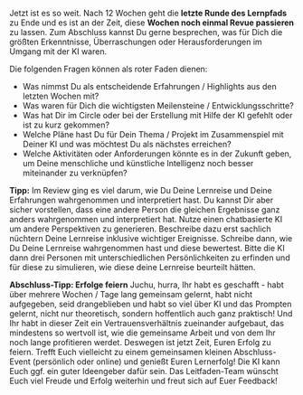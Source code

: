 Jetzt ist es so weit. Nach 12 Wochen geht die **letzte Runde des Lernpfads** zu Ende und es ist an der Zeit, diese **Wochen noch einmal Revue passieren** zu lassen. Zum Abschluss kannst Du gerne besprechen, was für Dich die größten Erkenntnisse, Überraschungen oder Herausforderungen im Umgang mit der KI waren.

Die folgenden Fragen können als roter Faden dienen:

- Was nimmst Du als entscheidende Erfahrungen / Highlights aus den letzten Wochen mit?
- Was waren für Dich die wichtigsten Meilensteine / Entwicklungsschritte?
- Was hat Dir im Circle oder bei der Erstellung mit Hilfe der KI gefehlt oder ist zu kurz gekommen?
- Welche Pläne hast Du für Dein Thema / Projekt im Zusammenspiel mit Deiner KI und was möchtest Du als nächstes erreichen?
- Welche Aktivitäten oder Anforderungen könnte es in der Zukunft geben, um Deine menschliche und künstliche Intelligenz noch besser miteinander zu verknüpfen?

**Tipp:** Im Review ging es viel darum, wie Du Deine Lernreise und Deine Erfahrungen wahrgenommen und interpretiert hast. Du kannst Dir aber sicher vorstellen, dass eine andere Person die gleichen Ergebnisse ganz anders wahrgenommen und interpretiert hat. Nutze einen chatbasierte KI um andere Perspektiven zu generieren. Beschreibe dazu erst sachlich nüchtern Deine Lernreise inklusive wichtiger Ereignisse. Schreibe dann, wie Du Deine Lernreise wahrgenommen hast und diese bewertest. Bitte die KI dann drei Personen mit unterschiedlichen Persönlichkeiten zu erfinden und für diese zu simulieren, wie diese deine Lernreise beurteilt hätten.

**Abschluss-Tipp: Erfolge feiern**
Juchu, hurra, Ihr habt es geschafft - habt über mehrere Wochen / Tage lang gemeinsam gelernt, habt nicht aufgegeben, seid drangeblieben und habt so viel über KI und das Prompten gelernt, nicht nur theoretisch, sondern hoffentlich auch ganz praktisch! Und Ihr habt in dieser Zeit ein Vertrauensverhältnis zueinander aufgebaut, das mindestens so wertvoll ist, wie die gemeinsame Arbeit und von dem Ihr noch lange profitieren werdet. Deswegen ist jetzt Zeit, Euren Erfolg zu feiern. Trefft Euch vielleicht zu einem gemeinsamen kleinen Abschluss-Event (persönlich oder online) und genießt Euren Lernerfolg! Die KI kann Euch ggf. ein guter Ideengeber dafür sein. Das Leitfaden-Team wünscht Euch viel Freude und Erfolg weiterhin und freut sich auf Euer Feedback!
